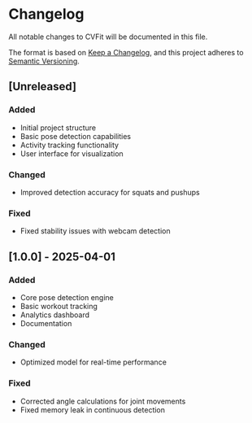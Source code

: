 # Changelog

All notable changes to CVFit will be documented in this file.

The format is based on [Keep a Changelog](https://keepachangelog.com/en/1.0.0/),
and this project adheres to [Semantic Versioning](https://semver.org/spec/v2.0.0.html).

## [Unreleased]
### Added
- Initial project structure
- Basic pose detection capabilities
- Activity tracking functionality
- User interface for visualization

### Changed
- Improved detection accuracy for squats and pushups

### Fixed
- Fixed stability issues with webcam detection

## [1.0.0] - 2025-04-01
### Added
- Core pose detection engine
- Basic workout tracking
- Analytics dashboard
- Documentation

### Changed
- Optimized model for real-time performance

### Fixed
- Corrected angle calculations for joint movements
- Fixed memory leak in continuous detection
